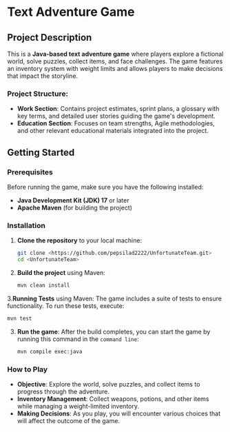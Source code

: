 # Text Adventure Game

## Project Description
This is a **Java-based text adventure game** where players explore a fictional world, solve puzzles, collect items, and face challenges. The game features an inventory system with weight limits and allows players to make decisions that impact the storyline.

### Project Structure:
- **Work Section**: Contains project estimates, sprint plans, a glossary with key terms, and detailed user stories guiding the game's development.
- **Education Section**: Focuses on team strengths, Agile methodologies, and other relevant educational materials integrated into the project.

## Getting Started

### Prerequisites
Before running the game, make sure you have the following installed:
- **Java Development Kit (JDK) 17** or later
- **Apache Maven** (for building the project)

### Installation
1. **Clone the repository** to your local machine:
    ```bash
    git clone <https://github.com/pepsilad2222/UnfortunateTeam.git>
    cd <UnfortunateTeam>
    ```

2. **Build the project** using Maven:
    ```bash
    mvn clean install
    ```

3.**Running Tests** using Maven:
    The game includes a suite of tests to ensure functionality. To run these tests, execute:
   ```bash
   mvn test
   ```

3. **Run the game**:
    After the build completes, you can start the game by running this command in the `command line`:
    ```bash
    mvn compile exec:java
    ```

### How to Play
- **Objective**: Explore the world, solve puzzles, and collect items to progress through the adventure.
- **Inventory Management**: Collect weapons, potions, and other items while managing a weight-limited inventory.
- **Making Decisions**: As you play, you will encounter various choices that will affect the outcome of the game.
  


